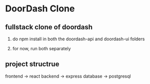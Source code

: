 # DoorDash Clone
## fullstack clone of doordash
1. do npm install in both the doordash-api and doordash-ui folders

2. for now, run both separately 

## project structrue
frontend ->  react
backend -> express
database -> postgresql
